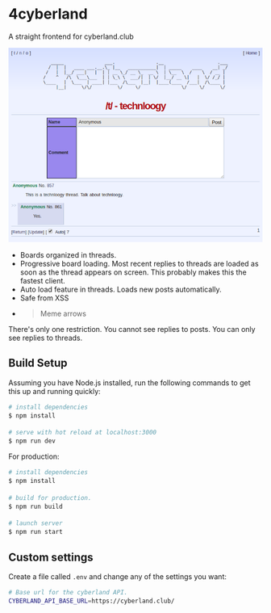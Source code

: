 # 4cyberland

A straight frontend for cyberland.club

![Screenshot](screenshot.png)

- Boards organized in threads.
- Progressive board loading. Most recent replies to threads are loaded as soon
  as the thread appears on screen. This probably makes this the fastest client.
- Auto load feature in threads. Loads new posts automatically.
- Safe from XSS
- >Meme arrows

There's only one restriction. You cannot see replies to posts. You can only see
replies to threads.

## Build Setup

Assuming you have Node.js installed, run the following commands to get this up
and running quickly:

```bash
# install dependencies
$ npm install

# serve with hot reload at localhost:3000
$ npm run dev
```

For production:

```bash
# install dependencies
$ npm install

# build for production.
$ npm run build

# launch server
$ npm run start
```

## Custom settings

Create a file called `.env` and change any of the settings you want:

```bash
# Base url for the cyberland API.
CYBERLAND_API_BASE_URL=https://cyberland.club/
```
